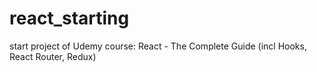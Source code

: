 # react_starting
start project of Udemy course: React - The Complete Guide (incl Hooks, React Router, Redux)
